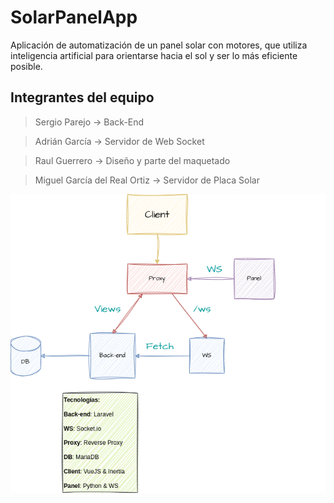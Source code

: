 # SolarPanelApp
Aplicación de automatización de un panel solar con motores, que utiliza inteligencia artificial para orientarse hacia el sol y ser lo más eficiente posible.

## Integrantes del equipo

> Sergio Parejo -> Back-End

> Adrián García -> Servidor de Web Socket

> Raul Guerrero -> Diseño y parte del maquetado

> Miguel García del Real Ortiz -> Servidor de Placa Solar

![Imagen con la estructura del proyecto](Estructura.png)